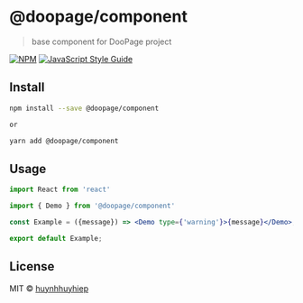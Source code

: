 # @doopage/component

> base component for DooPage project

[![NPM](https://img.shields.io/npm/v/@doopage/component.svg)](https://www.npmjs.com/package/@doopage/component) [![JavaScript Style Guide](https://img.shields.io/badge/code_style-standard-brightgreen.svg)](https://standardjs.com)

## Install

```bash
npm install --save @doopage/component

or

yarn add @doopage/component
```

## Usage

```jsx
import React from 'react'

import { Demo } from '@doopage/component'

const Example = ({message}) => <Demo type={'warning'}>{message}</Demo>;

export default Example;
```

## License

MIT © [huynhhuyhiep](https://github.com/huynhhuyhiep)
